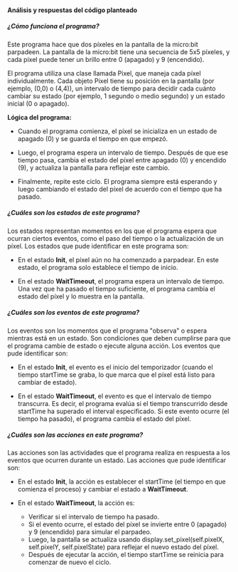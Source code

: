 #### Análisis y respuestas del código planteado

##### ¿Cómo funciona el programa?

Este programa hace que dos píxeles en la pantalla de la micro:bit parpadeen. La pantalla de la micro:bit tiene una secuencia de 5x5 píxeles, y cada píxel puede tener un brillo entre 0 (apagado) y 9 (encendido).

El programa utiliza una clase llamada Pixel, que maneja cada píxel individualmente. Cada objeto Pixel tiene su posición en la pantalla (por ejemplo, (0,0) o (4,4)), un intervalo de tiempo para decidir cada cuánto cambiar su estado (por ejemplo, 1 segundo o medio segundo) y un estado inicial (0 o apagado).

**Lógica del programa:**

- Cuando el programa comienza, el píxel se inicializa en un estado de apagado (0) y se guarda el tiempo en que empezó.

- Luego, el programa espera un intervalo de tiempo. Después de que ese tiempo pasa, cambia el estado del píxel entre apagado (0) y encendido (9), y actualiza la pantalla para reflejar este cambio.

- Finalmente, repite este ciclo. El programa siempre está esperando y luego cambiando el estado del píxel de acuerdo con el tiempo que ha pasado.

##### ¿Cuáles son los estados de este programa?

Los estados representan momentos en los que el programa espera que ocurran ciertos eventos, como el paso del tiempo o la actualización de un píxel. Los estados que pude identificar en este programa son:

- En el estado **Init**, el píxel aún no ha comenzado a parpadear. En este estado, el programa solo establece el tiempo de inicio.

- En el estado **WaitTimeout**, el programa espera un intervalo de tiempo. Una vez que ha pasado el tiempo suficiente, el programa cambia el estado del píxel y lo muestra en la pantalla.

##### ¿Cuáles son los eventos de este programa?

Los eventos son los momentos que el programa "observa" o espera mientras está en un estado. Son condiciones que deben cumplirse para que el programa cambie de estado o ejecute alguna acción. Los eventos que pude identificar son:

 - En el estado **Init**, el evento es el inicio del temporizador (cuando el tiempo startTime se graba, lo que marca que el píxel está listo para cambiar de estado).
 
 - En el estado **WaitTimeout**, el evento es que el intervalo de tiempo transcurra. Es decir, el programa evalúa si el tiempo transcurrido desde startTime ha superado el interval especificado. Si este evento ocurre (el tiempo ha pasado), el programa cambia el estado del píxel.
 
##### ¿Cuáles son las acciones en este programa?

Las acciones son las actividades que el programa realiza en respuesta a los eventos que ocurren durante un estado. Las acciones que pude identificar son:

 - En el estado **Init**, la acción es establecer el startTime (el tiempo en que comienza el proceso) y cambiar el estado a **WaitTimeout**.

 - En el estado **WaitTimeout**, la acción es:

   * Verificar si el intervalo de tiempo ha pasado.
   * Si el evento ocurre, el estado del píxel se invierte entre 0 (apagado) y 9 (encendido) para simular el parpadeo.
   * Luego, la pantalla se actualiza usando display.set_pixel(self.pixelX, self.pixelY, self.pixelState) para reflejar el nuevo estado del píxel.
   * Después de ejecutar la acción, el tiempo startTime se reinicia para comenzar de nuevo el ciclo.


